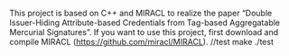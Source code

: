 
This project is based on C++ and MIRACL to realize the paper “Double Issuer-Hiding Attribute-based Credentials from Tag-based Aggregatable Mercurial Signatures”.
If you want to use this project, first download and compile MIRACL (https://github.com/miracl/MIRACL). //test make ./test
